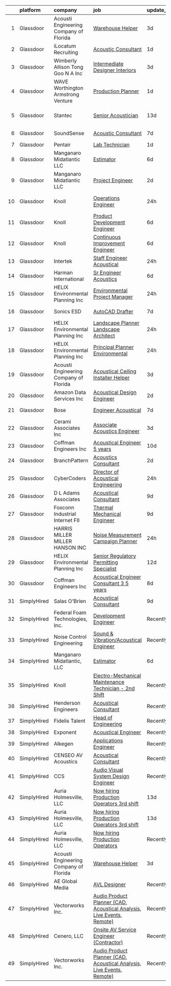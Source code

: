

|    | platform    | company                                | job                                                                                                                                                                                                                                                                                                                                                                                                                                                                                                                                                                                                                                                                                                                                                                                                                                                                                                                                                                                                                                                                                                                                                                                                                                                                                                                                                                                                                       | update_time   | location            |
|---:|:------------|:---------------------------------------|:--------------------------------------------------------------------------------------------------------------------------------------------------------------------------------------------------------------------------------------------------------------------------------------------------------------------------------------------------------------------------------------------------------------------------------------------------------------------------------------------------------------------------------------------------------------------------------------------------------------------------------------------------------------------------------------------------------------------------------------------------------------------------------------------------------------------------------------------------------------------------------------------------------------------------------------------------------------------------------------------------------------------------------------------------------------------------------------------------------------------------------------------------------------------------------------------------------------------------------------------------------------------------------------------------------------------------------------------------------------------------------------------------------------------------|:--------------|:--------------------|
|  1 | Glassdoor   | Acousti Engineering Company of Florida | [Warehouse Helper](https://www.glassdoor.com/partner/jobListing.htm?pos=124&ao=1136043&s=58&guid=0000018248c2402384a8089f2b04809f&src=GD_JOB_AD&t=SR&vt=w&ea=1&cs=1_3dab28e1&cb=1659078066600&jobListingId=1008028539574&jrtk=3-0-1g94c4g29klvq801-1g94c4g2ogrjh800-3f5c535f4aa1c78d-)                                                                                                                                                                                                                                                                                                                                                                                                                                                                                                                                                                                                                                                                                                                                                                                                                                                                                                                                                                                                                                                                                                                                    | 3d            | Tallahassee, FL     |
|  2 | Glassdoor   | iLocatum Recruiting                    | [Acoustic Consultant](https://www.glassdoor.com/partner/jobListing.htm?pos=110&ao=1110586&s=58&guid=0000018248c2402384a8089f2b04809f&src=GD_JOB_AD&t=SR&vt=w&ea=1&cs=1_78ac1a95&cb=1659078066596&jobListingId=1008033004092&cpc=2CAED5C921A5F994&jrtk=3-0-1g94c4g29klvq801-1g94c4g2ogrjh800-b3abcdd3156c811e--6NYlbfkN0D1UcI9BXC1f5QSBjMbPamHM6GlmOeW7DhZo1lcFVxibe-vyE4u5NZNh4gYETyu5OMr2ICP1If2fktBvd5YHYLTFHbhGt01RMg9iVKo_mlFBStTS8yb74ZHGLow-pCanMfgy2ZQaM4V4egEhIdl4bKhI5vc4y938uAjC7qZA03lHsJv8ilY7vMuJmiaibTgGw4uXl58fe6TGeqpcBTovQk6jirOWBai3k52a9OC_Z3GWHp8bnVJlZfrU4WE-F0qY3fAxJK_MOmZ9ExnkKTZMJawmsJMymBDZl2CBNfG5_tTI2iX1vHY0XfQMDVMFaTZ1SmyUh6bUbx3caAg7vM-JGNjSMczriAMkiHb8_V1sEjDQsC8e7SBolMQyQ4kyKM4dSVehizZ6iJAoeBv84iIJa5gQ_EgIrKxAWca2TWOvFuV7LypT4nEUm7-ccKLbfQrPfcKW9gePlNDRUf8GGoZwSmURqQ5p5c_dC2MIM6og1LW1kXfy81UAWMlvOLt-jOLTlBD8Zk44bNmBAy6GMkR7_KJI4iyf_pBFs7TGWdDIz3j0A%3D%3D)                                                                                                                                                                                                                                                                                                                                                                                                                                                                                                                | 1d            | New York, NY        |
|  3 | Glassdoor   | Wimberly Allison Tong   Goo N A   Inc  | [Intermediate Designer   Interiors](https://www.glassdoor.com/partner/jobListing.htm?pos=126&ao=1136043&s=58&guid=0000018248c2402384a8089f2b04809f&src=GD_JOB_AD&t=SR&vt=w&cs=1_c1ca31e7&cb=1659078066600&jobListingId=1008029035298&jrtk=3-0-1g94c4g29klvq801-1g94c4g2ogrjh800-62451e809ad1029f-)                                                                                                                                                                                                                                                                                                                                                                                                                                                                                                                                                                                                                                                                                                                                                                                                                                                                                                                                                                                                                                                                                                                        | 3d            | New York, NY        |
|  4 | Glassdoor   | WAVE   Worthington Armstrong Venture   | [Production Planner](https://www.glassdoor.com/partner/jobListing.htm?pos=106&ao=1110586&s=58&guid=0000018248c2402384a8089f2b04809f&src=GD_JOB_AD&t=SR&vt=w&ea=1&cs=1_e7f2bf3d&cb=1659078066595&jobListingId=1008033329938&cpc=1120CD366D53BFD9&jrtk=3-0-1g94c4g29klvq801-1g94c4g2ogrjh800-c999e79d688c95d6--6NYlbfkN0BTulKQ62FfEOJT-xD4mupRMsoKNTN8aR1sqftDsJ-ZPg-SAU92t4fAAevrrRtJXFKJIYVnWSeVWf_REL2gftOtljyihgygqbsTDjreu_XwtAGoxz5zLgbkqOR6_3RQwv-hh33dHxqxwZpGo29tOGzKMn2nfySPLOBHWVADz5K4mDHSCILHP9KJfSHKZvZb3YoK5iw54IMFXURegkPITTmE4_9FE-QnoONit_MqylGjefeLCPHpUnKJg28cRJ19zQ0oqWXMcNdIfCJxAkC6G2VseQ0ptOVmTz_pbKuUVTM3JTQyYf4q3R6SuwZDpw5wgZsROlsqOSIlfzv5A-TzFSHBPMN6JyVByBdRJoZj20U2Btzyf7k-xvDUXQzOUqUyOQxdga3aqYNOzfdVAV9WFrFiiVMht4w5NgXku_acXaM2zWO1K6ytb_ArDqo4Pqa9XrHqLrWPKvm3bALO24VLDtppU_3q-3-YWcLeh66H57Ty0CZCQ6FTHdJWHMeZlcToEKJM-l0KXYyIRQ%3D%3D)                                                                                                                                                                                                                                                                                                                                                                                                                                                                                                                                                 | 1d            | Alpharetta, GA      |
|  5 | Glassdoor   | Stantec                                | [Senior Acoustician](https://www.glassdoor.com/partner/jobListing.htm?pos=128&ao=1136043&s=58&guid=0000018248c2402384a8089f2b04809f&src=GD_JOB_AD&t=SR&vt=w&cs=1_8a624011&cb=1659078066600&jobListingId=1008008956816&jrtk=3-0-1g94c4g29klvq801-1g94c4g2ogrjh800-fae59c6297e80bdb-)                                                                                                                                                                                                                                                                                                                                                                                                                                                                                                                                                                                                                                                                                                                                                                                                                                                                                                                                                                                                                                                                                                                                       | 13d           | San Francisco, CA   |
|  6 | Glassdoor   | SoundSense                             | [Acoustic Consultant](https://www.glassdoor.com/partner/jobListing.htm?pos=116&ao=1136043&s=58&guid=0000018248c2402384a8089f2b04809f&src=GD_JOB_AD&t=SR&vt=w&cs=1_13671b08&cb=1659078066596&jobListingId=1008021485671&jrtk=3-0-1g94c4g29klvq801-1g94c4g2ogrjh800-dcecbf6f1e953eaf-)                                                                                                                                                                                                                                                                                                                                                                                                                                                                                                                                                                                                                                                                                                                                                                                                                                                                                                                                                                                                                                                                                                                                      | 7d            | New York, NY        |
|  7 | Glassdoor   | Pentair                                | [Lab Technician](https://www.glassdoor.com/partner/jobListing.htm?pos=108&ao=1110586&s=58&guid=0000018248c2402384a8089f2b04809f&src=GD_JOB_AD&t=SR&vt=w&ea=1&cs=1_d9a1bf90&cb=1659078066596&jobListingId=1008033061600&cpc=149B3D5996025BBA&jrtk=3-0-1g94c4g29klvq801-1g94c4g2ogrjh800-d847532aa3814301--6NYlbfkN0ArCD_RdrKpwdIL6cUcEsoiLNKhbTi0V3G9FrUpA1yUqRVbaITwEMEOPdXrJSDk3lQyKLLrCIQqVwDu0ake6JCZpfokyusxSLuS7D9rryeol33tBpumF6UBqLqqS-tU1tQxAVkdMD2tNC1kwhs04S_CLxdi0GmEWd7bJ_YBnPAmXuPmVcTtE88-y7p0LtpNAcA-q71RJdSeFH6m9nBTKUyRjCJHp5SIBsiWX5-JiQ9Ukow9BzvBTouZ8m4BVespfWhb4rcxUscXkANdMmfNuA6x7zfUDAmfDcSfKcGFNB4SejM-hSn76nbp5vYQWdEvQs6OIf0Ucid-tabmDJm3mJ_BnDyGq845CLMWjv529W3w1llgRb33Pt-byQceObQJYeAQ-7-6FS4YYOHcYfO0u6R0TBEaN7eM240d_d6Hn_NRqMC-TVZchVEWmeovRwsyDrW2L_cclrUxOfl8wBrd7vz3yAKip3s3-agng9lB35wBR4gxybEni0jm5Uwusm42nlzhExgYTQ2PAA%3D%3D)                                                                                                                                                                                                                                                                                                                                                                                                                                                                                                                                                     | 1d            | Delavan, WI         |
|  8 | Glassdoor   | Manganaro Midatlantic  LLC             | [Estimator](https://www.glassdoor.com/partner/jobListing.htm?pos=101&ao=1110586&s=58&guid=0000018248c2402384a8089f2b04809f&src=GD_JOB_AD&t=SR&vt=w&ea=1&cs=1_5b8a20b5&cb=1659078066594&jobListingId=1008023243584&cpc=1641D5D5536C06B6&jrtk=3-0-1g94c4g29klvq801-1g94c4g2ogrjh800-a272c473645519af--6NYlbfkN0CSBNOnuxzeKKpLLk6KnyES8NvdEH3lV6drVITrW4BR0tkduY4ry7gXPqdiuQCM6EyD325cyxiJfSovCmU5QY0oF6M3i1Y8TTPZWvV-rVqMC9LnR9-Yo12zIhU8TaB9YMIaKak9K2pNmuU8WSXuhb09qm44QuUkuTZil4jvDXAA-b2wE6HAA5B2k1SsueRTIkNoryKZRWHSYcfgwm0hQ4G3z5EWKfr_E9uNiCvgZnR2WUR3UviFbCyhnn7_FqIJt01eB7WnkRs3Ye7GZh3Mf93m1u60kL-jnHwJEjoeBVyAyrkct089nmNhXBrBCetmhdMjmmODxCcLKBunMcfQ414zH-sazogL0HtJgKr6IW5JZGQzqqnabRWcZ2JH0F4RKHrV78vIrRTCVkJCC7-j4Ph0NjYYfmjTxZlFcL8RlbMNEzLebwnvjmDxRAASECCNqCcd9vR3H3HN7B9I84EGxsE6550cbsQGBYQl5GzzH7ZzJBYkSclywB7G22RB4LOvVfTgGrCXwocabQ%3D%3D)                                                                                                                                                                                                                                                                                                                                                                                                                                                                                                                                                          | 6d            | Richmond, VA        |
|  9 | Glassdoor   | Manganaro Midatlantic  LLC             | [Project Engineer](https://www.glassdoor.com/partner/jobListing.htm?pos=107&ao=1110586&s=58&guid=0000018248c2402384a8089f2b04809f&src=GD_JOB_AD&t=SR&vt=w&ea=1&cs=1_4c17e68a&cb=1659078066595&jobListingId=1008030418645&cpc=C63BD00756FD6F58&jrtk=3-0-1g94c4g29klvq801-1g94c4g2ogrjh800-500d17dba1d2b815--6NYlbfkN0CSBNOnuxzeKKpLLk6KnyES8NvdEH3lV6drVITrW4BR0tkduY4ry7gXWYSV_NtLeQ6fnjefROLSIJK3K7xizUFdG5FwaBRhgSgEMIqAQRM8tr2TVHEjtTzJzL55KcObj9IlcqoZf8g6KhJDKsl9C_qM2DGn8LRDu6s22hmGJ00M2DfCZhFA8O8ine_TKD3R4iTjCTkHz3UpWOUoxI9soGb7IaJYslzLdPGR5qD0c13AL2iwn53lT0sieW_sIshAjnibgUt71qT8NhEe1zT8cZyKNcDYE47oQjFmIeyrUZnTf8N6FbFerFoTyg9rmHtv15I2qYKUNkkOvATUaQc-IbKaGzCrStli9Q8VxnnYNkOjcqyXI02gAsax9x4H5RCQ0GWfZ0N7mUdP3X5ZRGKQwnRD30IXFD4sH7EqrhNeOo2Ws3PQy2S4JQ8cfHVn3MAsVLBlmuQfn2LwD0wgxCCfDr74b-fkjbl3bjhjs3M_g8GWX9L9gklnEvKrp1iCOLje7O2vXkxxVyfRzA%3D%3D)                                                                                                                                                                                                                                                                                                                                                                                                                                                                                                                                                   | 2d            | Nashville, TN       |
| 10 | Glassdoor   | Knoll                                  | [Operations Engineer](https://www.glassdoor.com/partner/jobListing.htm?pos=121&ao=1136043&s=58&guid=0000018248c2402384a8089f2b04809f&src=GD_JOB_AD&t=SR&vt=w&ea=1&cs=1_c195cdf8&cb=1659078066597&jobListingId=1008036785053&jrtk=3-0-1g94c4g29klvq801-1g94c4g2ogrjh800-dd9d847332eaefc4-)                                                                                                                                                                                                                                                                                                                                                                                                                                                                                                                                                                                                                                                                                                                                                                                                                                                                                                                                                                                                                                                                                                                                 | 24h           | East Greenville, PA |
| 11 | Glassdoor   | Knoll                                  | [Product Development Engineer](https://www.glassdoor.com/partner/jobListing.htm?pos=122&ao=1136043&s=58&guid=0000018248c2402384a8089f2b04809f&src=GD_JOB_AD&t=SR&vt=w&ea=1&cs=1_760fdc7d&cb=1659078066600&jobListingId=1008024033981&jrtk=3-0-1g94c4g29klvq801-1g94c4g2ogrjh800-18052fa2bf31b398-)                                                                                                                                                                                                                                                                                                                                                                                                                                                                                                                                                                                                                                                                                                                                                                                                                                                                                                                                                                                                                                                                                                                        | 6d            | East Greenville, PA |
| 12 | Glassdoor   | Knoll                                  | [Continuous Improvement Engineer](https://www.glassdoor.com/partner/jobListing.htm?pos=123&ao=1136043&s=58&guid=0000018248c2402384a8089f2b04809f&src=GD_JOB_AD&t=SR&vt=w&ea=1&cs=1_b784ef04&cb=1659078066600&jobListingId=1008024033983&jrtk=3-0-1g94c4g29klvq801-1g94c4g2ogrjh800-7fa7b3b5d29053da-)                                                                                                                                                                                                                                                                                                                                                                                                                                                                                                                                                                                                                                                                                                                                                                                                                                                                                                                                                                                                                                                                                                                     | 6d            | East Greenville, PA |
| 13 | Glassdoor   | Intertek                               | [Staff Engineer   Acoustical](https://www.glassdoor.com/partner/jobListing.htm?pos=118&ao=1136043&s=58&guid=0000018248c2402384a8089f2b04809f&src=GD_JOB_AD&t=SR&vt=w&cs=1_2266d383&cb=1659078066596&jobListingId=1008035773253&jrtk=3-0-1g94c4g29klvq801-1g94c4g2ogrjh800-f7e00582da3f092d-)                                                                                                                                                                                                                                                                                                                                                                                                                                                                                                                                                                                                                                                                                                                                                                                                                                                                                                                                                                                                                                                                                                                              | 24h           | Cortland, NY        |
| 14 | Glassdoor   | Harman International                   | [Sr  Engineer  Acoustics](https://www.glassdoor.com/partner/jobListing.htm?pos=127&ao=1136043&s=58&guid=0000018248c2402384a8089f2b04809f&src=GD_JOB_AD&t=SR&vt=w&cs=1_0d823cb8&cb=1659078066600&jobListingId=1008023517540&jrtk=3-0-1g94c4g29klvq801-1g94c4g2ogrjh800-8b2ea931e0165b62-)                                                                                                                                                                                                                                                                                                                                                                                                                                                                                                                                                                                                                                                                                                                                                                                                                                                                                                                                                                                                                                                                                                                                  | 6d            | Novi, MI            |
| 15 | Glassdoor   | HELIX Environmental Planning  Inc      | [Environmental Project Manager](https://www.glassdoor.com/partner/jobListing.htm?pos=102&ao=1110586&s=58&guid=0000018248c2402384a8089f2b04809f&src=GD_JOB_AD&t=SR&vt=w&ea=1&cs=1_37683b30&cb=1659078066595&jobListingId=1008035939254&cpc=AE9F6614D4EC1B58&jrtk=3-0-1g94c4g29klvq801-1g94c4g2ogrjh800-1215fc60992768c0--6NYlbfkN0BXfkHHz_AtdSVqqMg6cNBtxrAHPGd1Ga-vcHsqg8uhlHnsTi4bG4BX1NzpvMTNLorQW0pfQbXkvUcJ8Yfd9ZaxuvpxqOgYJ2HIZ-vtfYKQZHho3VSEaiRNi2vRvTENK6qJFX85_p50X-CDgoNWDmu0ZVL-KBhspF4p0WNWlTPpfHVMVks000zfeihIWghjIvZ8zSsXyie7g7z49f7nxGm2YUx7ctLyB-0VeBd74JRXAEqdzcdykTZid3JUP6cdmR78KcIumkSvhfr-58PikYBMUcAA1SQ_xg4cNGDmjWVT9cu5UISWEjed7DcGHHiXb-gLeIFweDbvHm-p1CW9CKfYB9SyK7toRvHQXna2ZZAomztYDe-4TZgLDcrXNMezBL2oTZUPuddwQwLNRn_--gYo3Db5CHYmefCsB_oDSqMM35qNxWvGYZcMMCAK4qBpyXaVP0bXbSSEgK9nUzOfs9wF2tlH05EoUfnXK9RZPB4Jtg%3D%3D)                                                                                                                                                                                                                                                                                                                                                                                                                                                                                                                                                                      | 24h           | Irvine, CA          |
| 16 | Glassdoor   | Sonics ESD                             | [AutoCAD Drafter](https://www.glassdoor.com/partner/jobListing.htm?pos=117&ao=1136043&s=58&guid=0000018248c2402384a8089f2b04809f&src=GD_JOB_AD&t=SR&vt=w&ea=1&cs=1_caadb61e&cb=1659078066596&jobListingId=1008020744654&jrtk=3-0-1g94c4g29klvq801-1g94c4g2ogrjh800-d2f34a447545804c-)                                                                                                                                                                                                                                                                                                                                                                                                                                                                                                                                                                                                                                                                                                                                                                                                                                                                                                                                                                                                                                                                                                                                     | 7d            | Monterey, CA        |
| 17 | Glassdoor   | HELIX Environmental Planning  Inc      | [Landscape Planner   Landscape Architect](https://www.glassdoor.com/partner/jobListing.htm?pos=104&ao=1110586&s=58&guid=0000018248c2402384a8089f2b04809f&src=GD_JOB_AD&t=SR&vt=w&ea=1&cs=1_6ecdc5fd&cb=1659078066595&jobListingId=1008035938857&cpc=25F7D4ABB6558D0F&jrtk=3-0-1g94c4g29klvq801-1g94c4g2ogrjh800-c22d02a6cda095c4--6NYlbfkN0BXfkHHz_AtdSVqqMg6cNBtxrAHPGd1Ga-vcHsqg8uhlHnsTi4bG4BX1NzpvMTNLorQW0pfQbXkvQWgRY9EHcPCEj_BWe-7RNFIUonKOJ1ZqzuJ2W2w8dw4TjQ7vAHvZusgRvKujBiw7flp7bWfM0hHoHX2dWkJYQ1ibV8Lpy5cv54hP7ykAPyUw1AzujmjdgVde2CrJzpORtC3j6Rc70IwsiPBx6RAXkK-4DxGzk4Ops-KMBHemDQobdg9MHP8tYiERRGALtvmrNUhewWV3CnPEbAsEVFpQ-D5T8HhG6nuQDwGcPvRJKae-TkZ5UVBnHFF5CxTWZ5a8tPboOOvty9dNxq84k4u-WfcsltauFTZsU3KWtpsyQzeUB1by_RSsBKnqvbG6udSMVzCpeQkk7-ul8c15RIh1yuPB1ETeqdG_AYnDOyhTZcX0vZ2YDk2EjwI43zcPieVKlH5uJq-YPq19cOFC2FDto4U1SqysZ2AIA%3D%3D)                                                                                                                                                                                                                                                                                                                                                                                                                                                                                                                                                            | 24h           | Sacramento, CA      |
| 18 | Glassdoor   | HELIX Environmental Planning  Inc      | [Principal Planner  Environmental ](https://www.glassdoor.com/partner/jobListing.htm?pos=103&ao=1110586&s=58&guid=0000018248c2402384a8089f2b04809f&src=GD_JOB_AD&t=SR&vt=w&ea=1&cs=1_ef2a92b5&cb=1659078066595&jobListingId=1008035938962&cpc=F1F9710DED3F09F8&jrtk=3-0-1g94c4g29klvq801-1g94c4g2ogrjh800-4e9f5584a29c856d--6NYlbfkN0BXfkHHz_AtdSVqqMg6cNBtxrAHPGd1Ga-vcHsqg8uhlHnsTi4bG4BX1NzpvMTNLorQW0pfQbXkvb1VpvRtzfwCvfwVthgiBu-kPMYsgxicdqTRRS7A41b5V_txPPS7wQuJ5zsbWlxn7MZGlSx2VpEnxHjjxTaQXTaodInYIfPFWapExLMB-g-4k7-0qz476JfaSYLfh1vNP7ceptDlEpOq6pMNBGXHxYknWZVgOcEl7d0vUteGMRa0GldV8BPuJ2hg5DAaChb37xp1gs0ceCpM_ZikOvtdMJw6qlUbuPlNMzp9AgW75v6zTwOsyzLk7AVOmDokD_LRzx-cXwzbXrqTAyMT3OVRsfnYM_6FByzPfVbJivTNBfEtAzHwhg-dTZpULnRPcDf_MXnqZnSKj4PDbMZ8_clNr36ypACQtcN_v64jhcFoztSau3llxnBpBcxzRuVyV6jynosnXctW7QSwdaWKxuJp5sxeRFPre23olQ%3D%3D)                                                                                                                                                                                                                                                                                                                                                                                                                                                                                                                                                                  | 24h           | Pasadena, CA        |
| 19 | Glassdoor   | Acousti Engineering Company of Florida | [Acoustical Ceiling Installer Helper](https://www.glassdoor.com/partner/jobListing.htm?pos=112&ao=1136043&s=58&guid=0000018248c2402384a8089f2b04809f&src=GD_JOB_AD&t=SR&vt=w&ea=1&cs=1_8f03ef9e&cb=1659078066596&jobListingId=1008028539575&jrtk=3-0-1g94c4g29klvq801-1g94c4g2ogrjh800-76f073ef742d5a2c-)                                                                                                                                                                                                                                                                                                                                                                                                                                                                                                                                                                                                                                                                                                                                                                                                                                                                                                                                                                                                                                                                                                                 | 3d            | Tallahassee, FL     |
| 20 | Glassdoor   | Amazon Data Services  Inc              | [Acoustical Design Engineer](https://www.glassdoor.com/partner/jobListing.htm?pos=114&ao=1136043&s=58&guid=0000018248c2402384a8089f2b04809f&src=GD_JOB_AD&t=SR&vt=w&cs=1_1d93f839&cb=1659078066596&jobListingId=1008031246602&jrtk=3-0-1g94c4g29klvq801-1g94c4g2ogrjh800-bfcba6d97c845406-)                                                                                                                                                                                                                                                                                                                                                                                                                                                                                                                                                                                                                                                                                                                                                                                                                                                                                                                                                                                                                                                                                                                               | 2d            | Herndon, VA         |
| 21 | Glassdoor   | Bose                                   | [Engineer  Acoustical](https://www.glassdoor.com/partner/jobListing.htm?pos=113&ao=1136043&s=58&guid=0000018248c2402384a8089f2b04809f&src=GD_JOB_AD&t=SR&vt=w&cs=1_52438f87&cb=1659078066596&jobListingId=1008021268156&jrtk=3-0-1g94c4g29klvq801-1g94c4g2ogrjh800-727324029b54fd6b-)                                                                                                                                                                                                                                                                                                                                                                                                                                                                                                                                                                                                                                                                                                                                                                                                                                                                                                                                                                                                                                                                                                                                     | 7d            | Framingham, MA      |
| 22 | Glassdoor   | Cerami   Associates Inc                | [Associate  Acoustics Engineer](https://www.glassdoor.com/partner/jobListing.htm?pos=115&ao=1136043&s=58&guid=0000018248c2402384a8089f2b04809f&src=GD_JOB_AD&t=SR&vt=w&ea=1&cs=1_952915be&cb=1659078066596&jobListingId=1008028975106&jrtk=3-0-1g94c4g29klvq801-1g94c4g2ogrjh800-e4f4b677e7dd5780-)                                                                                                                                                                                                                                                                                                                                                                                                                                                                                                                                                                                                                                                                                                                                                                                                                                                                                                                                                                                                                                                                                                                       | 3d            | New York, NY        |
| 23 | Glassdoor   | Coffman Engineers  Inc                 | [Acoustical Engineer  5  years ](https://www.glassdoor.com/partner/jobListing.htm?pos=129&ao=1136043&s=58&guid=0000018248c2402384a8089f2b04809f&src=GD_JOB_AD&t=SR&vt=w&ea=1&cs=1_d039bdf7&cb=1659078066601&jobListingId=1008013429235&jrtk=3-0-1g94c4g29klvq801-1g94c4g2ogrjh800-11a3cbc8b3978543-)                                                                                                                                                                                                                                                                                                                                                                                                                                                                                                                                                                                                                                                                                                                                                                                                                                                                                                                                                                                                                                                                                                                      | 10d           | San Diego, CA       |
| 24 | Glassdoor   | BranchPattern                          | [Acoustics Consultant](https://www.glassdoor.com/partner/jobListing.htm?pos=130&ao=1136043&s=58&guid=0000018248c2402384a8089f2b04809f&src=GD_JOB_AD&t=SR&vt=w&ea=1&cs=1_5214e3a3&cb=1659078066601&jobListingId=1008029956530&jrtk=3-0-1g94c4g29klvq801-1g94c4g2ogrjh800-3374fb33da672227-)                                                                                                                                                                                                                                                                                                                                                                                                                                                                                                                                                                                                                                                                                                                                                                                                                                                                                                                                                                                                                                                                                                                                | 2d            | Kansas City, MO     |
| 25 | Glassdoor   | CyberCoders                            | [Director of Acoustical Engineering](https://www.glassdoor.com/partner/jobListing.htm?pos=109&ao=1110586&s=58&guid=0000018248c2402384a8089f2b04809f&src=GD_JOB_AD&t=SR&vt=w&ea=1&cs=1_72541ddf&cb=1659078066596&jobListingId=1008035740746&cpc=2CAED5C921A5F994&jrtk=3-0-1g94c4g29klvq801-1g94c4g2ogrjh800-7c5cadea129ef20f--6NYlbfkN0CpFJQzrgRR8WqXWK1qKKEqALWJw739KlKqr2H-MSI4eoBlI4EFrmor2FYZMP3muM1kHeI-_o6Qc90nLntglvGly_q0m6TMBYOZiuIz25Ok8iX25teAMiSZ54O8Ubwk4T0Lx5UiBuagl9ILUNdoarghR4O_G6wXo4KQUH5mUlGUINMEzdAv1BgIM4IwzOvMnEFBi9RyMkHOsqiz961jCarTgZ6jNhPhNYKOGVXLcEEIsGvkedoi6QaXojeGq7glM1sMleEKTRCC41dm_PmzKvZJp9BVBHwstZuGAj63P3DVLWZUuBel_3rHvSgyPKNn7HIMuNBUx_ebGoMTXQNlYYM9U1rOt3TKAucFKANzxHqN-BxDaKxMLcI-RdErxp6vV3FuQKskVKUNuhtM8bkDiABWfSPzYHswZ6KEpKc9lJ3MB23C06TJIPebTZj7x1_HjRoqWJMScLC4NinRSDX97tXKIXeZofwdZj6qC1fpu4Ac4PU8z26yVb7SDjWNXtA9MATf-LK5YsTR8WRDAVH0qnck0oSU57Rwp8vcwdXQwM5ahb7X0--KZLinsdo6c-dI2zyN2wCcsPx9u83kYernb9MRI-4XEgkZPAyD8Uy9U9-2BfcR1JRYxgDBzm_O5ecw1gezgL_5FRhKpFFP3bS-VB3oQIvAEysdg9iFI8KKq4iXxPbgvOHG47aSz_K6A2cZy9rG1-Xp34dFZhnr9wXs1aE6ECDPOkBfM_eosqsd_KpOy8wbNGcJSOm325O8kfZmmmidJ6_9eMRzaYlKF6vGQNyZ1oGSGa2ZElEmRe26EkTCdIwstakYmAaOivth81CUosunLN08AV00D1KC2B_vQ82WgS7Fw4WyCFpsstW0H89ZWEfznyAUNAowAhdOY5qzGaUOgRaieH0QuCRQvFtSJ-iMiwQYj6ulkv_-Mhu-ggP6NCZ9_vzTmKBVkVfd1KNWbFwK9ZHG7iIPlf6USmBPKMcaiFT7pyVb_zl_ON9MbmqmTgEN8igPthUM_P0EQa9eeRZg86vU1XCsBA%3D%3D) | 24h           | Memphis, TN         |
| 26 | Glassdoor   | D  L  Adams Associates                 | [Acoustical Consultant](https://www.glassdoor.com/partner/jobListing.htm?pos=111&ao=1136043&s=58&guid=0000018248c2402384a8089f2b04809f&src=GD_JOB_AD&t=SR&vt=w&cs=1_876aa3f5&cb=1659078066596&jobListingId=1008016053707&jrtk=3-0-1g94c4g29klvq801-1g94c4g2ogrjh800-196f73e0554f63bf-)                                                                                                                                                                                                                                                                                                                                                                                                                                                                                                                                                                                                                                                                                                                                                                                                                                                                                                                                                                                                                                                                                                                                    | 9d            | Remote              |
| 27 | Glassdoor   | Foxconn Industrial Internet   FII      | [Thermal Mechanical Engineer](https://www.glassdoor.com/partner/jobListing.htm?pos=125&ao=1136043&s=58&guid=0000018248c2402384a8089f2b04809f&src=GD_JOB_AD&t=SR&vt=w&ea=1&cs=1_8865b256&cb=1659078066600&jobListingId=1008015167325&jrtk=3-0-1g94c4g29klvq801-1g94c4g2ogrjh800-249eaec146e52f73-)                                                                                                                                                                                                                                                                                                                                                                                                                                                                                                                                                                                                                                                                                                                                                                                                                                                                                                                                                                                                                                                                                                                         | 9d            | Houston, TX         |
| 28 | Glassdoor   | HARRIS MILLER MILLER   HANSON INC      | [Noise Measurement Campaign Planner](https://www.glassdoor.com/partner/jobListing.htm?pos=119&ao=1136043&s=58&guid=0000018248c2402384a8089f2b04809f&src=GD_JOB_AD&t=SR&vt=w&ea=1&cs=1_118716a7&cb=1659078066597&jobListingId=1008035733460&jrtk=3-0-1g94c4g29klvq801-1g94c4g2ogrjh800-7bc546116fbc144c-)                                                                                                                                                                                                                                                                                                                                                                                                                                                                                                                                                                                                                                                                                                                                                                                                                                                                                                                                                                                                                                                                                                                  | 24h           | Remote              |
| 29 | Glassdoor   | HELIX Environmental Planning  Inc      | [Senior Regulatory Permitting Specialist](https://www.glassdoor.com/partner/jobListing.htm?pos=105&ao=1110586&s=58&guid=0000018248c2402384a8089f2b04809f&src=GD_JOB_AD&t=SR&vt=w&ea=1&cs=1_f810afcb&cb=1659078066595&jobListingId=1008009556901&cpc=AE9F6614D4EC1B58&jrtk=3-0-1g94c4g29klvq801-1g94c4g2ogrjh800-88ed8b1bcfc316c4--6NYlbfkN0BXfkHHz_AtdSVqqMg6cNBtxrAHPGd1Ga-vcHsqg8uhlHnsTi4bG4BX1NzpvMTNLor6_7Ok8V3RGHq7Lr48e_V3Ktv0NA0GNHPHgnuvyV1yNvwJHoHeWKADy-qWQZ5E6qXD9O3EdE7R4Fkm8YoLdEXXVOtRHl9jEd936QHoWyImEfEho1l4JjmaVQOqkNHrlqw8tkrgCAmCKq9pqm1X1BIQnfHUzZrx7qY_m__cD481X9wMLESPUZqKvHXo5cfi8X9DKea5pL3qO0bVmzY9Ouy5gFOfw6sJX3iFWv6gmXqPLe5VP6AVaJPfEftk8oTVnAxBkeLgfGGjc72TdWKzLrh1E5fed5Ksh6Ltlyt9NXtYgppMrkoMXR11rgdwh4qBTWKPDtURa2df6-ZFMYrchulooTav7-u8RSwCPvLjzbkRRpmFsRFtapezxg7013liHNc-Tomtw-4UJ83rId_lDuZIio9ULiF9o655WI8MsbVCjw%3D%3D)                                                                                                                                                                                                                                                                                                                                                                                                                                                                                                                                                            | 12d           | Sacramento, CA      |
| 30 | Glassdoor   | Coffman Engineers  Inc                 | [Acoustical Engineer Consultant  3 5 years ](https://www.glassdoor.com/partner/jobListing.htm?pos=120&ao=1136043&s=58&guid=0000018248c2402384a8089f2b04809f&src=GD_JOB_AD&t=SR&vt=w&ea=1&cs=1_c841e283&cb=1659078066597&jobListingId=1008018893981&jrtk=3-0-1g94c4g29klvq801-1g94c4g2ogrjh800-eeb896860239af32-)                                                                                                                                                                                                                                                                                                                                                                                                                                                                                                                                                                                                                                                                                                                                                                                                                                                                                                                                                                                                                                                                                                          | 8d            | The Woodlands, TX   |
| 31 | SimplyHired | Salas O'Brien                          | [Acoustical Consultant](https://www.simplyhired.com/job/eSu5HuVjm_ZoEj7VJuMeHSXYwe7JCeGTPlvePNCrgmyeI5-Naaa6MQ?q=acoustical+engineering)                                                                                                                                                                                                                                                                                                                                                                                                                                                                                                                                                                                                                                                                                                                                                                                                                                                                                                                                                                                                                                                                                                                                                                                                                                                                                  | 9d            | United States       |
| 32 | SimplyHired | Federal Foam Technologies, Inc.        | [Development Engineer](https://www.simplyhired.com/job/OZRL5QxFyiVH1G9AWySM02YHcEKgtv3NlEZpMASq0VP6DsB2Xse8nA?q=acoustical+engineering)                                                                                                                                                                                                                                                                                                                                                                                                                                                                                                                                                                                                                                                                                                                                                                                                                                                                                                                                                                                                                                                                                                                                                                                                                                                                                   | Recently      | New Richmond, WI    |
| 33 | SimplyHired | Noise Control Engineering              | [Sound & Vibration/Acoustical Engineer](https://www.simplyhired.com/job/CDceFb5v_j1NCLBATcrmv4bMydXPH2pI1EIle-yEFeglI5YMjWrWuA?q=acoustical+engineering)                                                                                                                                                                                                                                                                                                                                                                                                                                                                                                                                                                                                                                                                                                                                                                                                                                                                                                                                                                                                                                                                                                                                                                                                                                                                  | Recently      | Billerica, MA       |
| 34 | SimplyHired | Manganaro Midatlantic, LLC             | [Estimator](https://www.simplyhired.com/job/0ZzEUQ4q-s3uU3PJGD7j1uBfMlhQbHwzv-Yl4rLVCWHfTwikVTqzhg?q=acoustical+engineering)                                                                                                                                                                                                                                                                                                                                                                                                                                                                                                                                                                                                                                                                                                                                                                                                                                                                                                                                                                                                                                                                                                                                                                                                                                                                                              | 6d            | Richmond, VA        |
| 35 | SimplyHired | Knoll                                  | [Electro-Mechanical Maintenance Technician - 2nd Shift](https://www.simplyhired.com/job/9z8RPL-tDHFF4bWHqBXTsPYz7jGwLno6T3S_ZJ5rmhl0f43VbnzTBA?q=acoustical+engineering)                                                                                                                                                                                                                                                                                                                                                                                                                                                                                                                                                                                                                                                                                                                                                                                                                                                                                                                                                                                                                                                                                                                                                                                                                                                  | Recently      | East Greenville, PA |
| 36 | SimplyHired | Henderson Engineers                    | [Acoustical Consultant](https://www.simplyhired.com/job/eUozg0COUTagAe9IZamS1zUaMXCsMz97T7hC9QAJ6Yf6SNVhzyiIkg?q=acoustical+engineering)                                                                                                                                                                                                                                                                                                                                                                                                                                                                                                                                                                                                                                                                                                                                                                                                                                                                                                                                                                                                                                                                                                                                                                                                                                                                                  | Recently      | United States       |
| 37 | SimplyHired | Fidelis Talent                         | [Head of Engineering](https://www.simplyhired.com/job/75740YUB2VMAxmcDry4xo-tOU8V2pe0LQMLp3M5i0gMny7elLUjDAw?q=acoustical+engineering)                                                                                                                                                                                                                                                                                                                                                                                                                                                                                                                                                                                                                                                                                                                                                                                                                                                                                                                                                                                                                                                                                                                                                                                                                                                                                    | Recently      | Naples, FL          |
| 38 | SimplyHired | Exponent                               | [Acoustical Engineer](https://www.simplyhired.com/job/nMy82zE1F-azJoMBlwlsWpvjOaLhPcZvJxPU7KQIycRYMIdhZk4m3w?q=acoustical+engineering)                                                                                                                                                                                                                                                                                                                                                                                                                                                                                                                                                                                                                                                                                                                                                                                                                                                                                                                                                                                                                                                                                                                                                                                                                                                                                    | Recently      | Denver, CO          |
| 39 | SimplyHired | Alkegen                                | [Applications Engineer](https://www.simplyhired.com/job/DOMsBRSGS7YDleYuhrbdCSlrsOZMgtwxgRnm7PAZTRBJcy6hPxgUmw?q=acoustical+engineering)                                                                                                                                                                                                                                                                                                                                                                                                                                                                                                                                                                                                                                                                                                                                                                                                                                                                                                                                                                                                                                                                                                                                                                                                                                                                                  | Recently      | Howell, MI          |
| 40 | SimplyHired | CENSEO AV Acoustics                    | [Acoustical Consultant](https://www.simplyhired.com/job/1N_jxDb9MMTEuQND6QewnyvyF_iNxaelf4wLZgwGTUYap5oUMZbewg?q=acoustical+engineering)                                                                                                                                                                                                                                                                                                                                                                                                                                                                                                                                                                                                                                                                                                                                                                                                                                                                                                                                                                                                                                                                                                                                                                                                                                                                                  | Recently      | Hawaii              |
| 41 | SimplyHired | CCS                                    | [Audio Visual System Design Engineer](https://www.simplyhired.com/job/ary5z9j2es4oPMAOjusLJHyf7K-36e4_CuOld61njGzpItTv9_0cKA?q=acoustical+engineering)                                                                                                                                                                                                                                                                                                                                                                                                                                                                                                                                                                                                                                                                                                                                                                                                                                                                                                                                                                                                                                                                                                                                                                                                                                                                    | Recently      | Denver, CO          |
| 42 | SimplyHired | Auria Holmesville, LLC                 | [Now hiring Production Operators 3rd shift](https://www.simplyhired.com/job/bB-eQTC99Mt7S8ZFkDWqaDfVKWNtIn2kTNaLqxo4fja309fbkrXzGg?q=acoustical+engineering)                                                                                                                                                                                                                                                                                                                                                                                                                                                                                                                                                                                                                                                                                                                                                                                                                                                                                                                                                                                                                                                                                                                                                                                                                                                              | 13d           | Holmesville, OH     |
| 43 | SimplyHired | Auria Holmesville, LLC                 | [Now hiring Production Operators 3rd shift](https://www.simplyhired.com/job/bB-eQTC99Mt7S8ZFkDWqaDfVKWNtIn2kTNaLqxo4fja309fbkrXzGg?q=acoustical+engineering)                                                                                                                                                                                                                                                                                                                                                                                                                                                                                                                                                                                                                                                                                                                                                                                                                                                                                                                                                                                                                                                                                                                                                                                                                                                              | 13d           | Holmesville, OH     |
| 44 | SimplyHired | Auria Holmesville, LLC                 | [Now hiring Production Operators](https://www.simplyhired.com/job/rm_mRC2I9bz8ea5-bUND2lYkIatsz62st8JcOJegkfvaBeYMshoYxQ?q=acoustical+engineering)                                                                                                                                                                                                                                                                                                                                                                                                                                                                                                                                                                                                                                                                                                                                                                                                                                                                                                                                                                                                                                                                                                                                                                                                                                                                        | Recently      | Holmesville, OH     |
| 45 | SimplyHired | Acousti Engineering Company of Florida | [Warehouse Helper](https://www.simplyhired.com/job/ODAfnW334MWBZccwG7LH29V24bX7zKHktPR-tYcF690ztKa9BIsfSw?q=acoustical+engineering)                                                                                                                                                                                                                                                                                                                                                                                                                                                                                                                                                                                                                                                                                                                                                                                                                                                                                                                                                                                                                                                                                                                                                                                                                                                                                       | 3d            | Tallahassee, FL     |
| 46 | SimplyHired | AE Global Media                        | [AVL Designer](https://www.simplyhired.com/job/uXTiuZaUOUC3A-Cm9xz-zwkZX0-usz6k-wJkIJ5RQEmDdrYZ2FPq-A?q=acoustical+engineering)                                                                                                                                                                                                                                                                                                                                                                                                                                                                                                                                                                                                                                                                                                                                                                                                                                                                                                                                                                                                                                                                                                                                                                                                                                                                                           | Recently      | Charlotte, NC       |
| 47 | SimplyHired | Vectorworks Inc.                       | [Audio Product Planner (CAD, Acoustical Analysis, Live Events, Remote)](https://www.simplyhired.com/job/E5uA4eEtjE3Tya_IrOpPKicSbSUt30SxoOGrwiAQ-0BqUuKs5xj0gw?q=acoustical+engineering)                                                                                                                                                                                                                                                                                                                                                                                                                                                                                                                                                                                                                                                                                                                                                                                                                                                                                                                                                                                                                                                                                                                                                                                                                                  | Recently      | United States       |
| 48 | SimplyHired | Cenero, LLC                            | [Onsite AV Service Engineer (Contractor)](https://www.simplyhired.com/job/L0txaO-AVpfQvKzg26TFCH3ySWb9G2VjuQzQTZZ1uUADXwo0HACskw?q=acoustical+engineering)                                                                                                                                                                                                                                                                                                                                                                                                                                                                                                                                                                                                                                                                                                                                                                                                                                                                                                                                                                                                                                                                                                                                                                                                                                                                | Recently      | San Francisco, CA   |
| 49 | SimplyHired | Vectorworks Inc.                       | [Audio Product Planner (CAD, Acoustical Analysis, Live Events, Remote)](https://www.simplyhired.com/job/E5uA4eEtjE3Tya_IrOpPKicSbSUt30SxoOGrwiAQ-0BqUuKs5xj0gw?q=acoustical+engineering)                                                                                                                                                                                                                                                                                                                                                                                                                                                                                                                                                                                                                                                                                                                                                                                                                                                                                                                                                                                                                                                                                                                                                                                                                                  | Recently      | United States       |